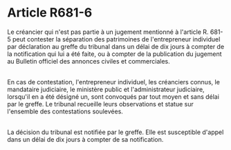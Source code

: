 # Article R681-6

<p>Le créancier qui n'est pas partie à un jugement mentionné à l'article R. 681-5 peut contester la séparation des patrimoines de l'entrepreneur individuel par déclaration au greffe du tribunal dans un délai de dix jours à compter de la notification qui lui a été faite, ou à compter de la publication du jugement au Bulletin officiel des annonces civiles et commerciales.<br/><br/>

En cas de contestation, l'entrepreneur individuel, les créanciers connus, le mandataire judiciaire, le ministère public et l'administrateur judiciaire, lorsqu'il en a été désigné un, sont convoqués par tout moyen et sans délai par le greffe. Le tribunal recueille leurs observations et statue sur l'ensemble des contestations soulevées.<br/><br/>

La décision du tribunal est notifiée par le greffe. Elle est susceptible d'appel dans un délai de dix jours à compter de sa notification.</p>